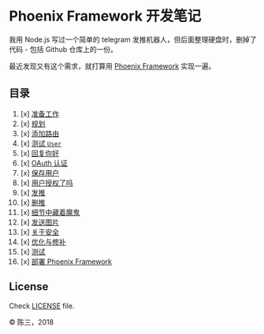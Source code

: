 # Phoenix Framework 开发笔记

我用 Node.js 写过一个简单的 telegram 发推机器人，但后面整理硬盘时，删掉了代码 - 包括 Github 仓库上的一份。

最近发现又有这个需求，就打算用 [Phoenix Framework](https://github.com/phoenixframework/phoenix) 实现一遍。

## 目录

1. [x] [准备工作](notes/ready-go.md)
2. [x] [规划](notes/plan.md)
3. [x] [添加路由](notes/add-routes.md)
4. [x] [测试 `User`](notes/user-test.md)
5. [x] [回复你好](notes/reply.md)
6. [x] [OAuth 认证](notes/twitter-oauth.md)
7. [x] [保存用户](notes/save-user.md)
8. [x] [用户授权了吗](notes/who-is-that.md)
9. [x] [发推](notes/send-tweet.md)
10. [x] [删推](notes/delete-tweet.md)
11. [x] [细节中藏着魔鬼](notes/demon-in-details.md)
12. [x] [发送图片](notes/tweet-photo.md)
13. [x] [关于安全](notes/security.md)
14. [x] [优化与修补](notes/optimize-and-fix.md)
15. [x] [测试](notes/more-tests.md)
16. [x] [部署 Phoenix Framework](notes/deploy.md)

## License

Check [LICENSE](https://github.com/chenxsan/telegram-bot-for-twitter/blob/master/LICENSE) file.

&copy; 陈三，2018
